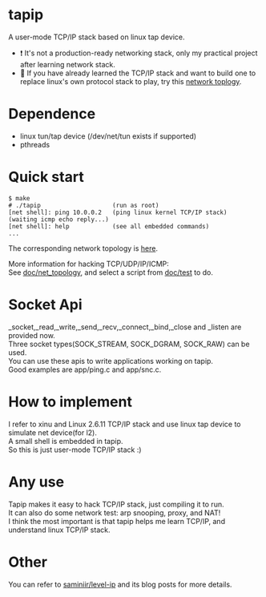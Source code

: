 tapip
=====
A user-mode TCP/IP stack based on linux tap device.  


* :exclamation: It's not a production-ready networking stack, only my practical project after learning network stack.
* :memo: If you have already learned the TCP/IP stack and want to build one to replace linux's own protocol stack to play, try this [network toplogy](doc/net_topology#L126).

Dependence
==========
* linux tun/tap device (/dev/net/tun exists if supported)
* pthreads

Quick start
===========
```
$ make
# ./tapip                    (run as root)
[net shell]: ping 10.0.0.2   (ping linux kernel TCP/IP stack)
(waiting icmp echo reply...)
[net shell]: help            (see all embedded commands)
...
```

The corresponding network topology is [here](doc/net_topology#L126).

More information for hacking TCP/UDP/IP/ICMP:  
  See [doc/net_topology](doc/net_topology), and select a script from [doc/test](doc/test) to do.

Socket Api
==========
_socket,_read,_write,_send,_recv,_connect,_bind,_close and _listen are provided now.  
Three socket types(SOCK_STREAM, SOCK_DGRAM, SOCK_RAW) can be used.  
You can use these apis to write applications working on tapip.  
Good examples are app/ping.c and app/snc.c.

How to implement
================
I refer to xinu and Linux 2.6.11 TCP/IP stack and use linux tap device to simulate net device(for l2).  
A small shell is embedded in tapip.  
So this is just user-mode TCP/IP stack :)

Any use
=======  
Tapip makes it easy to hack TCP/IP stack, just compiling it to run.  
It can also do some network test: arp snooping, proxy, and NAT!  
I think the most important is that tapip helps me learn TCP/IP, and understand linux TCP/IP stack.

Other
=====
You can refer to [saminiir/level-ip](https://github.com/saminiir/level-ip) and its blog posts for more details.
